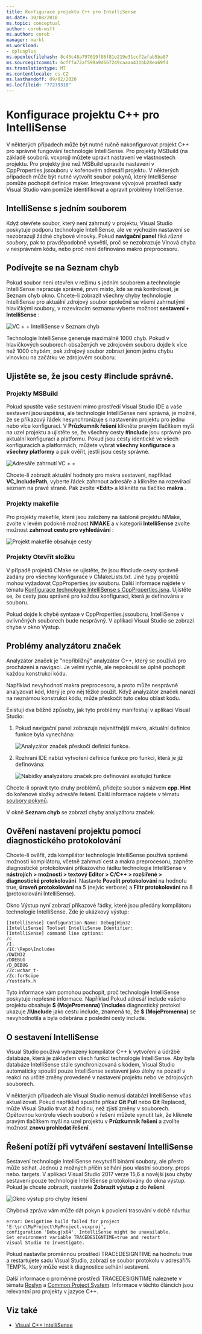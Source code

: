 ```yaml
---
title: Konfigurace projektu C++ pro IntelliSense
ms.date: 10/08/2018
ms.topic: conceptual
author: corob-msft
ms.author: corob
manager: markl
ms.workload:
- cplusplus
ms.openlocfilehash: 8c43c48a797619f86f81e219e31ccf2afab5ba87
ms.sourcegitcommit: 6cfffa72af599a9d667249caaaa411bb28ea69fd
ms.translationtype: MT
ms.contentlocale: cs-CZ
ms.lasthandoff: 09/02/2020
ms.locfileid: "77279310"
---
```

# <a name="configure-a-c-project-for-intellisense"></a>Konfigurace projektu C++ pro IntelliSense

V některých případech může být nutné ručně nakonfigurovat projekt C++ pro správné fungování technologie IntelliSense. Pro projekty MSBuild (na základě souborů. vcxproj) můžete upravit nastavení ve vlastnostech projektu. Pro projekty jiné než MSBuild upravíte nastavení v CppProperties.jssouboru v kořenovém adresáři projektu. V některých případech může být nutné vytvořit soubor pokynů, který IntelliSense pomůže pochopit definice maker. Integrované vývojové prostředí sady Visual Studio vám pomůže identifikovat a opravit problémy IntelliSense.

## <a name="single-file-intellisense"></a>IntelliSense s jedním souborem

Když otevřete soubor, který není zahrnutý v projektu, Visual Studio poskytuje podporu technologie IntelliSense, ale ve výchozím nastavení se nezobrazují žádné chybové vlnovky. Pokud **navigační panel** říká *různé soubory*, pak to pravděpodobně vysvětlí, proč se nezobrazuje Vlnová chyba v nesprávném kódu, nebo proč není definováno makro preprocesoru.

## <a name="check-the-error-list"></a>Podívejte se na Seznam chyb

Pokud soubor není otevřen v režimu s jedním souborem a technologie IntelliSense nepracuje správně, první místo, kde se má kontrolovat, je Seznam chyb okno. Chcete-li zobrazit všechny chyby technologie IntelliSense pro aktuální zdrojový soubor společně se všemi zahrnutými hlavičkými soubory, v rozevíracím seznamu vyberte možnost **sestavení + IntelliSense** :

![VC + + IntelliSense v Seznam chyb](media/vcpp-intellisense-error-list.png)

Technologie IntelliSense generuje maximálně 1000 chyb. Pokud v hlavičkových souborech obsažených ve zdrojovém souboru dojde k více než 1000 chybám, pak zdrojový soubor zobrazí jenom jednu chybu vlnovkou na začátku ve zdrojovém souboru.

## <a name="ensure-include-paths-are-correct"></a>Ujistěte se, že jsou cesty #include správné.

### <a name="msbuild-projects"></a>Projekty MSBuild

Pokud spustíte vaše sestavení mimo prostředí Visual Studio IDE a vaše sestavení jsou úspěšná, ale technologie IntelliSense není správná, je možné, že se příkazový řádek nesynchronizuje s nastavením projektu pro jednu nebo více konfigurací. V **Průzkumník řešení** klikněte pravým tlačítkem myši na uzel projektu a ujistěte se, že všechny cesty **#include** jsou správné pro aktuální konfiguraci a platformu. Pokud jsou cesty identické ve všech konfiguracích a platformách, můžete vybrat **všechny konfigurace** a **všechny platformy** a pak ověřit, jestli jsou cesty správné.

![Adresáře zahrnutí VC + +](media/vcpp-intellisense-include-paths.png)

Chcete-li zobrazit aktuální hodnoty pro makra sestavení, například **VC_IncludePath**, vyberte řádek zahrnout adresáře a klikněte na rozevírací seznam na pravé straně. Pak zvolte **\<Edit>** a klikněte na tlačítko **makra** .

### <a name="makefile-projects"></a>Projekty makefile

Pro projekty makefile, které jsou založeny na šabloně projektu NMake, zvolte v levém podokně možnost **NMAKE** a v kategorii **IntelliSense** zvolte možnost **zahrnout cestu pro vyhledávání** :

![Projekt makefile obsahuje cesty](media/vcpp-intellisense-makefile-include-paths.png)

### <a name="open-folder-projects"></a>Projekty Otevřít složku

V případě projektů CMake se ujistěte, že jsou #include cesty správně zadány pro všechny konfigurace v CMakeLists.txt. Jiné typy projektů mohou vyžadovat CppProperties.jsv souboru. Další informace najdete v tématu [Konfigurace technologie IntelliSense s CppProperties.jsna](/cpp/build/open-folder-projects-cpp#configure-code-navigation-with-cpppropertiesjson). Ujistěte se, že cesty jsou správné pro každou konfiguraci, která je definována v souboru.

Pokud dojde k chybě syntaxe v CppProperties.jssouboru, IntelliSense v ovlivněných souborech bude nesprávný. V aplikaci Visual Studio se zobrazí chyba v okno Výstup.

## <a name="tag-parser-issues"></a>Problémy analyzátoru značek

Analyzátor značek je "nepřibližný" analyzátor C++, který se používá pro procházení a navigaci. Je velmi rychlé, ale nepokouší se úplně pochopit každou konstrukci kódu.

Například nevyhodnotí makra preprocesoru, a proto může nesprávně analyzovat kód, který je pro něj těžké použít. Když analyzátor značek narazí na neznámou konstrukci kódu, může přeskočit tuto celou oblast kódu.

Existují dva běžné způsoby, jak tyto problémy manifestují v aplikaci Visual Studio:

1. Pokud navigační panel zobrazuje nejvnitřnější makro, aktuální definice funkce byla vynechána:

   ![Analyzátor značek přeskočí definici funkce.](media/vcpp-intellisense-tag-parser-macro.png)

1. Rozhraní IDE nabízí vytvoření definice funkce pro funkci, která je již definována:

   ![Nabídky analyzátoru značek pro definování existující funkce](media/vcpp-intellisense-tag-parser-function.png)

Chcete-li opravit tyto druhy problémů, přidejte soubor s názvem **cpp. Hint** do kořenové složky adresáře řešení. Další informace najdete v tématu [soubory pokynů](/cpp/build/reference/hint-files).

V okně **Seznam chyb** se zobrazí chyby analyzátoru značek.

## <a name="validate-project-settings-with-diagnostic-logging"></a>Ověření nastavení projektu pomocí diagnostického protokolování

Chcete-li ověřit, zda kompilátor technologie IntelliSense používá správné možnosti kompilátoru, včetně zahrnutí cest a makra preprocesoru, zapněte diagnostické protokolování příkazového řádku technologie IntelliSense v **nástrojích > možnosti > textový Editor > C/C++ > rozšířené > diagnostické protokolování**. Nastavte **Povolit protokolování** na hodnotu true, **úroveň protokolování** na 5 (nejvíc verbose) a **Filtr protokolování** na 8 (protokolování IntelliSense).

Okno Výstup nyní zobrazí příkazové řádky, které jsou předány kompilátoru technologie IntelliSense. Zde je ukázkový výstup:

```output
[IntelliSense] Configuration Name: Debug|Win32
[IntelliSense] Toolset IntelliSense Identifier:
[IntelliSense] command line options:
/c
/I.
/IC:\Repo\Includes
/DWIN32
/DDEBUG
/D_DEBUG
/Zc:wchar_t-
/Zc:forScope
/Yustdafx.h
```

Tyto informace vám pomohou pochopit, proč technologie IntelliSense poskytuje nepřesné informace. Například Pokud adresář include vašeho projektu obsahuje **$ (MojePromenna) \Include**a diagnostický protokol ukazuje **/I\Include** jako cestu include, znamená to, že **$ (MojePromenna)** se nevyhodnotila a byla odebrána z poslední cesty include.

## <a name="about-the-intellisense-build"></a>O sestavení IntelliSense

Visual Studio používá vyhrazený kompilátor C++ k vytvoření a údržbě databáze, která je základem všech funkcí technologie IntelliSense. Aby byla databáze IntelliSense stále synchronizovaná s kódem, Visual Studio automaticky spouští pouze IntelliSense sestavení jako úlohy na pozadí v reakci na určité změny provedené v nastavení projektu nebo ve zdrojových souborech.

V některých případech ale Visual Studio nemusí databázi IntelliSense včas aktualizovat. Pokud například spustíte příkaz **Git Pull** nebo **Git** Replaced, může Visual Studio trvat až hodinu, než zjistí změny v souborech. Opětovnou kontrolu všech souborů v řešení můžete vynutit tak, že kliknete pravým tlačítkem myši na uzel projektu v **Průzkumník řešení** a zvolíte možnost **znovu prohledat řešení**.

## <a name="troubleshooting-intellisense-build-failures"></a>Řešení potíží při vytváření sestavení IntelliSense

Sestavení technologie IntelliSense nevytváří binární soubory, ale přesto může selhat. Jednou z možných příčin selhání jsou vlastní soubory. props nebo. targets. V aplikaci Visual Studio 2017 verze 15,6 a novější jsou chyby sestavení pouze technologie IntelliSense protokolovány do okna výstup. Pokud je chcete zobrazit, nastavte **Zobrazit výstup z** do **řešení**:

![Okno výstup pro chyby řešení](media/vcpp-intellisense-output-window.png)

Chybová zpráva vám může dát pokyn k povolení trasování v době návrhu:

```output
error: Designtime build failed for project 'E:\src\MyProject\MyProject.vcxproj',
configuration 'Debug|x64'. IntelliSense might be unavailable.
Set environment variable TRACEDESIGNTIME=true and restart
Visual Studio to investigate.
```

Pokud nastavíte proměnnou prostředí TRACEDESIGNTIME na hodnotu true a restartujete sadu Visual Studio, zobrazí se soubor protokolu v adresáři% TEMP%, který může vést k diagnostice selhání sestavení.

Další informace o proměnné prostředí TRACEDESIGNTIME naleznete v tématu [Roslyn](https://github.com/dotnet/roslyn/wiki/Diagnosing-Project-System-Build-Errors) a [Common Project System](https://github.com/dotnet/project-system/blob/master/docs/design-time-builds.md). Informace v těchto článcích jsou relevantní pro projekty v jazyce C++.

## <a name="see-also"></a>Viz také

- [Visual C++ IntelliSense](visual-cpp-intellisense.md)
